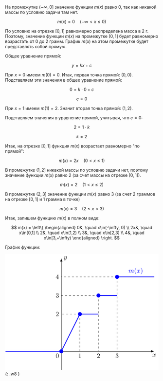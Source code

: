 На промежутке $(-\infty, 0]$ значение функции $m(x)$ равно $0$, так как никакой массы по условию задачи там нет.

$$ m(x) = 0 \quad (-\infty < x \leq 0) $$

По условию на отрезке $[0,1]$ равномерно распределена масса в $2$ г. Поэтому, значение функции $m(x)$ на промежутке $(0,1]$ будет равномерно возрастать от $0$ до $2$ грамм.
График $m(x)$ на этом промежутке будет представлять собой прямую.

Общее уравнение прямой:

$$ y = kx + c $$

При $x=0$ имеем $m(0) = 0$. Итак, первая точка прямой: $(0,0)$. Подставляем эти значения в общее уравнение прямой:

$$ 0 = k\cdot 0 + c $$

$$ c = 0 $$

При $x=1$ имеем $m(1) = 2$. Значит вторая точка прямой: $(1,2)$.

Подставляем значения в уравнение прямой, учитывая, что $c=0$:

$$ 2 = 1\cdot k $$

$$ k = 2 $$

Итак, на отрезке $[0,1]$ функция $m(x)$ возрастает равномерно "по прямой":

$$ m(x) = 2x \quad (0 < x \leq 1) $$

В промежутке $(1, 2]$ никакой массы по условию задачи нет, поэтому значение функции $m(x)$ равно $2$ (за счет массы на отрезке $[0,1]$).

$$ m(x) = 2 \quad (1 < x \leq 2) $$

В промежутке $(2, 3]$ значение функции $m(x)$ равно $3$ (за счет 2 граммов на отрезке $[0,1]$ и 1 грамма в точке)

$$ m(x) = 3 \quad (2\leq x < 3) $$

Итак, запишем функцию $m(x)$ в полном виде:

$$ m(x) = \left\{ \begin{aligned} 0&, \quad x\in(-\infty, 0) \\ 2x&, \quad x\in[0,1] \\ 2&, \quad x\in(1,2) \\ 3&, \quad x\in[2,3) \\ 4&, \quad x\in[3,+\infty) \end{aligned} \right. $$

График функции:

[![График функции](images/mx.svg)](images/mx.svg) {: .w8 }